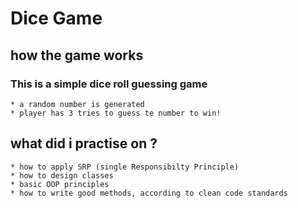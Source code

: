 # Dice Game

## how the game works
### This is a simple dice roll guessing game 
    * a random number is generated
    * player has 3 tries to guess te number to win!

## what did i practise on ?
    * how to apply SRP (single Responsibilty Principle)
    * how to design classes
    * basic OOP principles
    * how to write good methods, according to clean code standards


